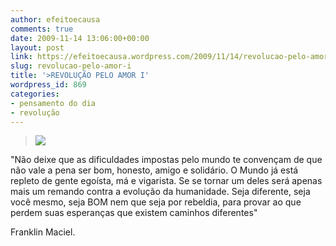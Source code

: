 ```yaml
---
author: efeitoecausa
comments: true
date: 2009-11-14 13:06:00+00:00
layout: post
link: https://efeitoecausa.wordpress.com/2009/11/14/revolucao-pelo-amor-i/
slug: revolucao-pelo-amor-i
title: '>REVOLUÇÃO PELO AMOR I'
wordpress_id: 869
categories:
- pensamento do dia
- revolução
---
```


>[![](http://efeitoecausa.files.wordpress.com/2009/11/bondade.jpeg?w=300)](http://efeitoecausa.files.wordpress.com/2009/11/bondade.jpeg)  


  
"Não deixe que as dificuldades impostas pelo mundo te convençam de que não vale a pena ser bom, honesto, amigo e solidário. O Mundo já está repleto de gente egoísta, má e vigarista. Se se tornar um deles será apenas mais um remando contra a evolução da humanidade. Seja diferente, seja você mesmo, seja BOM nem que seja por rebeldia, para provar ao que perdem suas esperanças que existem caminhos diferentes"    
  
Franklin Maciel.
